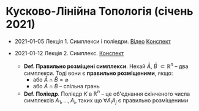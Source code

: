 # Кусково-Лінійна Топологія (січень 2021)

- 2021-01-05 Лекція 1. Симплекси і поліедри. [Відео](youtube.com/watch?v=L0VvA4gL5Es) [Конспект](./pl_topology/lecture_1.pdf)

- 2021-01-12 Лекція 2. Симплекс. [Конспект](./pl_topology/lecture_2.pdf)

  - **Def. Правильно розміщені симплекси**. Нехай $\bar{A}$, $\bar{B}$ $\subset \mathbb{R}^{n}$ – два симплекси. Тоді вони є **правильно розміщеними**, якщо:
    - або $\bar{A} \cap \bar{B}=\varnothing$
    - або $\bar{A} \cap \bar{B}$ – спільна грань
  - **Def. Поліедр**. Поліедр $K$ в $\mathbb{R}^{n}$ – це об'єднання скінченого числа симплексів $A_{1}, \ldots, A_{l}$, таких що $\forall A_{i} A_{j}$ є правильно розміщеними
  
